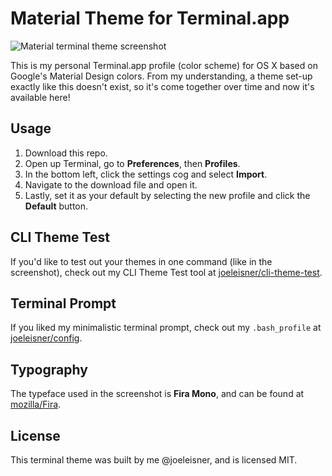 # Material Theme for Terminal.app

![Material terminal theme screenshot](http://joeleisner.com/github/screenshots/material-terminal/screenshot-retina-v4.png)

This is my personal Terminal.app profile (color scheme) for OS X based on Google's Material Design colors. From my understanding, a theme set-up exactly like this doesn't exist, so it's come together over time and now it's available here!

## Usage
1. Download this repo.
2. Open up Terminal, go to **Preferences**, then **Profiles**.
3. In the bottom left, click the settings cog and select **Import**.
4. Navigate to the download file and open it.
5. Lastly, set it as your default by selecting the new profile and click the **Default** button.

## CLI Theme Test
If you'd like to test out your themes in one command (like in the screenshot), check out my CLI Theme Test tool at [joeleisner/cli-theme-test](https://github.com/joeleisner/cli-theme-test).

## Terminal Prompt
If you liked my minimalistic terminal prompt, check out my `.bash_profile` at [joeleisner/config](https://github.com/joeleisner/config).

## Typography
The typeface used in the screenshot is **Fira Mono**, and can be found at [mozilla/Fira](https://github.com/mozilla/Fira).

## License
This terminal theme was built by me @joeleisner, and is licensed MIT.
